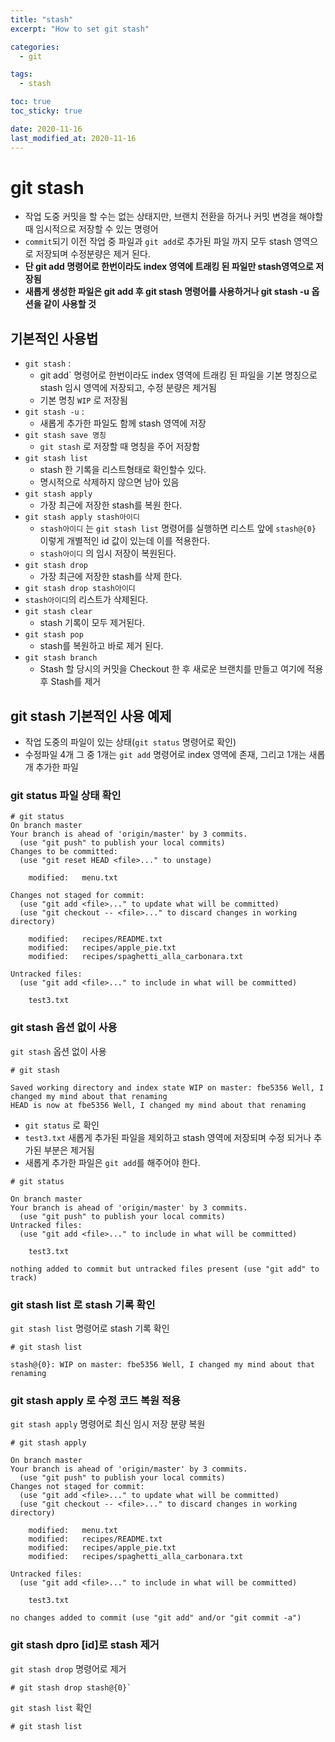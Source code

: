 ```yaml
---
title: "stash"
excerpt: "How to set git stash"

categories:
  - git

tags:
  - stash

toc: true
toc_sticky: true

date: 2020-11-16
last_modified_at: 2020-11-16
---
```


# git stash
- 작업 도중 커밋을 할 수는 없는 상태지만, 브랜치 전환을 하거나 커밋 변경을 해야할때 임시적으로 저장할 수 있는 명령어
- `commit`되기 이전 작업 중 파일과 `git add`로 추가된 파일 까지 모두 stash 영역으로 저장되며 수정분량은 제거 된다.
- **단 git add 명령어로 한번이라도 index 영역에 트래킹 된 파일만 stash영역으로 저장됨**
- **새롭게 생성한 파일은 git add 후 git stash 명령어를 사용하거나 git stash -u 옵션을 같이 사용할 것**


## 기본적인 사용법

- `git stash` :
  - git add` 명령어로 한번이라도 index 영역에 트래킹 된 파일을 기본 명칭으로 stash 임시 영역에 저장되고, 수정 분량은 제거됨
  - 기본 명칭 `WIP` 로 저장됨
- `git stash -u` :
  - 새롭게 추가한 파일도 함께 stash 영역에 저장
- `git stash save 명칭`
  - `git stash` 로 저장할 때 명칭을 주어 저장함
- `git stash list`
  - stash 한 기록을 리스트형태로 확인할수 있다.
  - 명시적으로 삭제하지 않으면 남아 있음
- `git stash apply`
  - 가장 최근에 저장한 stash를 복원 한다.
- `git stash apply stash아이디`
  - `stash아이디` 는 `git stash list` 명령어를 실행하면 리스트 앞에 `stash@{0}` 이렇게 개별적인 id 값이 있는데 이를 적용한다.
  - `stash아이디` 의 임시 저장이 복원된다.
- `git stash drop`
  - 가장 최근에 저장한 stash를 삭제 한다.
- `git stash drop stash아이디`
- `stash아이디`의 리스트가 삭제된다.
- `git stash clear`
  - stash 기록이 모두 제거된다.
- `git stash pop`
  - stash를 복원하고 바로 제거 된다.
- `git stash branch`
  - Stash 할 당시의 커밋을 Checkout 한 후 새로운 브랜치를 만들고 여기에 적용 후 Stash를 제거

##  git stash 기본적인 사용 예제

- 작업 도중의 파일이 있는 상태(`git status` 명령어로 확인)
- 수정파일 4개 그 중 1개는 `git add` 명령어로 index 영역에 존재, 그리고 1개는 새롭개 추가한 파일

### git status 파일 상태 확인

```
# git status
On branch master
Your branch is ahead of 'origin/master' by 3 commits.
  (use "git push" to publish your local commits)
Changes to be committed:
  (use "git reset HEAD <file>..." to unstage)

    modified:   menu.txt

Changes not staged for commit:
  (use "git add <file>..." to update what will be committed)
  (use "git checkout -- <file>..." to discard changes in working directory)

    modified:   recipes/README.txt
    modified:   recipes/apple_pie.txt
    modified:   recipes/spaghetti_alla_carbonara.txt

Untracked files:
  (use "git add <file>..." to include in what will be committed)

    test3.txt
```

### git stash 옵션 없이 사용

`git stash` 옵션 없이 사용
```
# git stash

Saved working directory and index state WIP on master: fbe5356 Well, I changed my mind about that renaming
HEAD is now at fbe5356 Well, I changed my mind about that renaming
```

- `git status` 로 확인
- `test3.txt` 새롭게 추가된 파일을 제외하고 stash 영역에 저장되며 수정 되거나 추가된 부분은 제거됨
- 새롭게 추가한 파일은 `git add`를 해주어야 한다.


```
# git status

On branch master
Your branch is ahead of 'origin/master' by 3 commits.
  (use "git push" to publish your local commits)
Untracked files:
  (use "git add <file>..." to include in what will be committed)

    test3.txt

nothing added to commit but untracked files present (use "git add" to track)
```

### git stash list 로 stash 기록 확인

 `git stash list` 명령어로 stash 기록 확인
```
# git stash list

stash@{0}: WIP on master: fbe5356 Well, I changed my mind about that renaming
```

### git stash apply 로 수정 코드 복원 적용

`git stash apply` 명령어로 최신 임시 저장 분량 복원
```
# git stash apply

On branch master
Your branch is ahead of 'origin/master' by 3 commits.
  (use "git push" to publish your local commits)
Changes not staged for commit:
  (use "git add <file>..." to update what will be committed)
  (use "git checkout -- <file>..." to discard changes in working directory)

    modified:   menu.txt
    modified:   recipes/README.txt
    modified:   recipes/apple_pie.txt
    modified:   recipes/spaghetti_alla_carbonara.txt

Untracked files:
  (use "git add <file>..." to include in what will be committed)

    test3.txt

no changes added to commit (use "git add" and/or "git commit -a")
```

### git stash dpro [id]로 stash 제거

`git stash drop` 명령어로 제거
```
# git stash drop stash@{0}`
```

`git stash list` 확인
```
# git stash list
```
